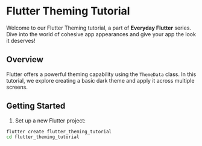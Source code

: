 # Flutter Theming Tutorial

Welcome to our Flutter Theming tutorial, a part of **Everyday Flutter** series. Dive into the world of cohesive app appearances and give your app the look it deserves!

## Overview

Flutter offers a powerful theming capability using the `ThemeData` class. In this tutorial, we explore creating a basic dark theme and apply it across multiple screens.

## Getting Started

1. Set up a new Flutter project:

```bash
flutter create flutter_theming_tutorial
cd flutter_theming_tutorial

